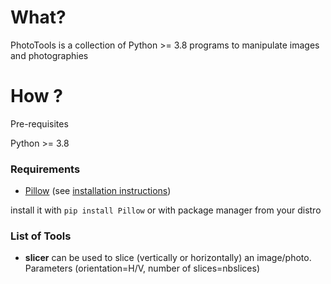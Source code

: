 # What?
PhotoTools is a collection of Python >= 3.8 programs to manipulate images and photographies

# How ?
Pre-requisites

Python >= 3.8

### Requirements

 - [Pillow](https://python-pillow.org/) (see [installation instructions](https://pillow.readthedocs.io/en/stable/installation.html))

install it with `pip install Pillow` or with package manager from your distro

### List of Tools

- **slicer** can be used to slice (vertically or horizontally) an image/photo. Parameters (orientation=H/V, number of slices=nbslices)
